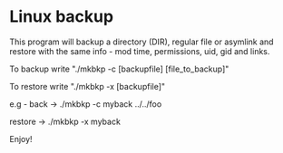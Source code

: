 # Linux backup
 
This program will backup a directory (DIR), regular file or asymlink and restore
  with the same info - mod time, permissions, uid, gid and links.
 
To backup write "./mkbkp -c [backupfile] [file_to_backup]"
 
To restore write "./mkbkp -x [backupfile]"
 
e.g - 
back -> ./mkbkp -c myback ../../foo

restore -> ./mkbkp -x myback
 
Enjoy!